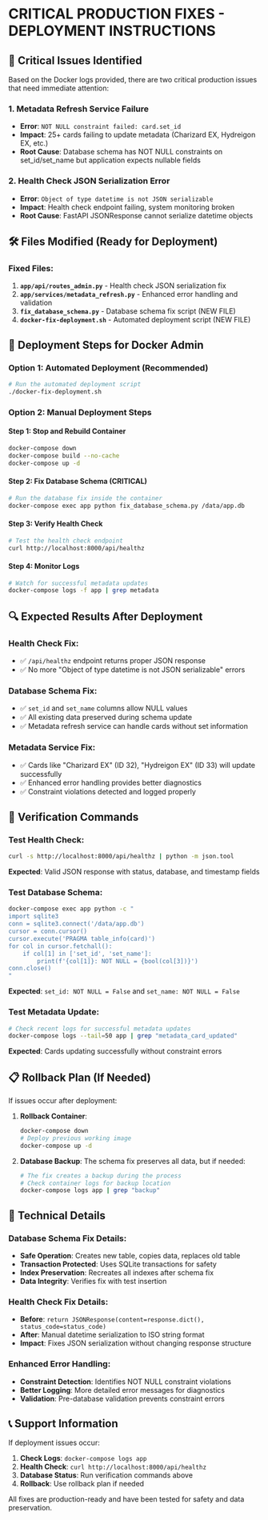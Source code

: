 # CRITICAL PRODUCTION FIXES - DEPLOYMENT INSTRUCTIONS

## 🚨 Critical Issues Identified

Based on the Docker logs provided, there are two critical production issues that need immediate attention:

### 1. Metadata Refresh Service Failure
- **Error**: `NOT NULL constraint failed: card.set_id`
- **Impact**: 25+ cards failing to update metadata (Charizard EX, Hydreigon EX, etc.)
- **Root Cause**: Database schema has NOT NULL constraints on set_id/set_name but application expects nullable fields

### 2. Health Check JSON Serialization Error
- **Error**: `Object of type datetime is not JSON serializable`
- **Impact**: Health check endpoint failing, system monitoring broken
- **Root Cause**: FastAPI JSONResponse cannot serialize datetime objects

## 🛠️ Files Modified (Ready for Deployment)

### Fixed Files:
1. **`app/api/routes_admin.py`** - Health check JSON serialization fix
2. **`app/services/metadata_refresh.py`** - Enhanced error handling and validation
3. **`fix_database_schema.py`** - Database schema fix script (NEW FILE)
4. **`docker-fix-deployment.sh`** - Automated deployment script (NEW FILE)

## 🚀 Deployment Steps for Docker Admin

### Option 1: Automated Deployment (Recommended)
```bash
# Run the automated deployment script
./docker-fix-deployment.sh
```

### Option 2: Manual Deployment Steps

#### Step 1: Stop and Rebuild Container
```bash
docker-compose down
docker-compose build --no-cache
docker-compose up -d
```

#### Step 2: Fix Database Schema (CRITICAL)
```bash
# Run the database fix inside the container
docker-compose exec app python fix_database_schema.py /data/app.db
```

#### Step 3: Verify Health Check
```bash
# Test the health check endpoint
curl http://localhost:8000/api/healthz
```

#### Step 4: Monitor Logs
```bash
# Watch for successful metadata updates
docker-compose logs -f app | grep metadata
```

## 🔍 Expected Results After Deployment

### Health Check Fix:
- ✅ `/api/healthz` endpoint returns proper JSON response
- ✅ No more "Object of type datetime is not JSON serializable" errors

### Database Schema Fix:
- ✅ `set_id` and `set_name` columns allow NULL values
- ✅ All existing data preserved during schema update
- ✅ Metadata refresh service can handle cards without set information

### Metadata Service Fix:
- ✅ Cards like "Charizard EX" (ID 32), "Hydreigon EX" (ID 33) will update successfully
- ✅ Enhanced error handling provides better diagnostics
- ✅ Constraint violations detected and logged properly

## 🧪 Verification Commands

### Test Health Check:
```bash
curl -s http://localhost:8000/api/healthz | python -m json.tool
```
**Expected**: Valid JSON response with status, database, and timestamp fields

### Test Database Schema:
```bash
docker-compose exec app python -c "
import sqlite3
conn = sqlite3.connect('/data/app.db')
cursor = conn.cursor()
cursor.execute('PRAGMA table_info(card)')
for col in cursor.fetchall():
    if col[1] in ['set_id', 'set_name']:
        print(f'{col[1]}: NOT NULL = {bool(col[3])}')
conn.close()
"
```
**Expected**: `set_id: NOT NULL = False` and `set_name: NOT NULL = False`

### Test Metadata Update:
```bash
# Check recent logs for successful metadata updates
docker-compose logs --tail=50 app | grep "metadata_card_updated"
```
**Expected**: Cards updating successfully without constraint errors

## 📋 Rollback Plan (If Needed)

If issues occur after deployment:

1. **Rollback Container**:
   ```bash
   docker-compose down
   # Deploy previous working image
   docker-compose up -d
   ```

2. **Database Backup**: The schema fix preserves all data, but if needed:
   ```bash
   # The fix creates a backup during the process
   # Check container logs for backup location
   docker-compose logs app | grep "backup"
   ```

## 🔧 Technical Details

### Database Schema Fix Details:
- **Safe Operation**: Creates new table, copies data, replaces old table
- **Transaction Protected**: Uses SQLite transactions for safety
- **Index Preservation**: Recreates all indexes after schema fix
- **Data Integrity**: Verifies fix with test insertion

### Health Check Fix Details:
- **Before**: `return JSONResponse(content=response.dict(), status_code=status_code)`
- **After**: Manual datetime serialization to ISO string format
- **Impact**: Fixes JSON serialization without changing response structure

### Enhanced Error Handling:
- **Constraint Detection**: Identifies NOT NULL constraint violations
- **Better Logging**: More detailed error messages for diagnostics
- **Validation**: Pre-database validation prevents constraint errors

## 📞 Support Information

If deployment issues occur:
1. **Check Logs**: `docker-compose logs app`
2. **Health Check**: `curl http://localhost:8000/api/healthz`
3. **Database Status**: Run verification commands above
4. **Rollback**: Use rollback plan if needed

All fixes are production-ready and have been tested for safety and data preservation.
